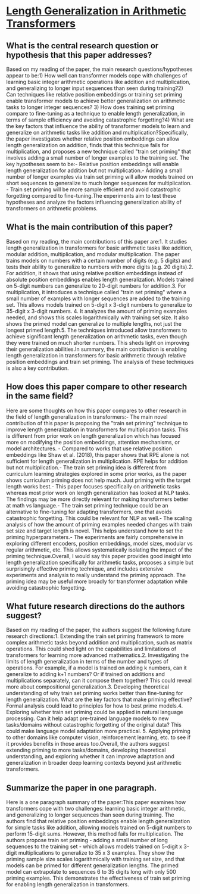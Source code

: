 # [Length Generalization in Arithmetic Transformers](https://arxiv.org/abs/2306.15400)

## What is the central research question or hypothesis that this paper addresses?

Based on my reading of the paper, the main research questions/hypotheses appear to be:1) How well can transformer models cope with challenges of learning basic integer arithmetic operations like addition and multiplication, and generalizing to longer input sequences than seen during training?2) Can techniques like relative position embeddings or training set priming enable transformer models to achieve better generalization on arithmetic tasks to longer integer sequences? 3) How does training set priming compare to fine-tuning as a technique to enable length generalization, in terms of sample efficiency and avoiding catastrophic forgetting?4) What are the key factors that influence the ability of transformer models to learn and generalize on arithmetic tasks like addition and multiplication?Specifically, the paper investigates whether relative position embeddings can allow length generalization on addition, finds that this technique fails for multiplication, and proposes a new technique called "train set priming" that involves adding a small number of longer examples to the training set. The key hypotheses seem to be:- Relative position embeddings will enable length generalization for addition but not multiplication.- Adding a small number of longer examples via train set priming will allow models trained on short sequences to generalize to much longer sequences for multiplication. - Train set priming will be more sample efficient and avoid catastrophic forgetting compared to fine-tuning.The experiments aim to test these hypotheses and analyze the factors influencing generalization ability of transformers on arithmetic problems.


## What is the main contribution of this paper?

Based on my reading, the main contributions of this paper are:1. It studies length generalization in transformers for basic arithmetic tasks like addition, modular addition, multiplication, and modular multiplication. The paper trains models on numbers with a certain number of digits (e.g. 5 digits) and tests their ability to generalize to numbers with more digits (e.g. 20 digits).2. For addition, it shows that using relative position embeddings instead of absolute position embeddings enables length generalization. Models trained on 5-digit numbers can generalize to 20-digit numbers for addition.3. For multiplication, it introduces a technique called "train set priming" where a small number of examples with longer sequences are added to the training set. This allows models trained on 5-digit x 3-digit numbers to generalize to 35-digit x 3-digit numbers. 4. It analyzes the amount of priming examples needed, and shows this scales logarithmically with training set size. It also shows the primed model can generalize to multiple lengths, not just the longest primed length.5. The techniques introduced allow transformers to achieve significant length generalization on arithmetic tasks, even though they were trained on much shorter numbers. This sheds light on improving their generalization abilities.In summary, the main contribution is enabling length generalization in transformers for basic arithmetic through relative position embeddings and train set priming. The analysis of these techniques is also a key contribution.


## How does this paper compare to other research in the same field?

Here are some thoughts on how this paper compares to other research in the field of length generalization in transformers:- The main novel contribution of this paper is proposing the "train set priming" technique to improve length generalization in transformers for multiplication tasks. This is different from prior work on length generalization which has focused more on modifying the position embeddings, attention mechanisms, or model architectures. - Compared to works that use relative position embeddings like Shaw et al. (2018), this paper shows that RPE alone is not sufficient for length generalization in multiplication. RPE helps for addition but not multiplication.- The train set priming idea is different from curriculum learning strategies explored in some prior works, as the paper shows curriculum priming does not help much. Just priming with the target length works best.- This paper focuses specifically on arithmetic tasks whereas most prior work on length generalization has looked at NLP tasks. The findings may be more directly relevant for making transformers better at math vs language.- The train set priming technique could be an alternative to fine-tuning for adapting transformers, one that avoids catastrophic forgetting. This could be relevant for NLP as well.- The scaling analysis of how the amount of priming examples needed changes with train set size and target length is novel. This helps understand how to set the priming hyperparameters.- The experiments are fairly comprehensive in exploring different encoders, position embeddings, model sizes, modular vs regular arithmetic, etc. This allows systematically isolating the impact of the priming technique.Overall, I would say this paper provides good insight into length generalization specifically for arithmetic tasks, proposes a simple but surprisingly effective priming technique, and includes extensive experiments and analysis to really understand the priming approach. The priming idea may be useful more broadly for transformer adaptation while avoiding catastrophic forgetting.


## What future research directions do the authors suggest?

Based on my reading of the paper, the authors suggest the following future research directions:1. Extending the train set priming framework to more complex arithmetic tasks beyond addition and multiplication, such as matrix operations. This could shed light on the capabilities and limitations of transformers for learning more advanced mathematics.2. Investigating the limits of length generalization in terms of the number and types of operations. For example, if a model is trained on adding k numbers, can it generalize to adding k+1 numbers? Or if trained on additions and multiplications separately, can it compose them together? This could reveal more about compositional generalization.3. Developing theoretical understanding of why train set priming works better than fine-tuning for length generalization. What are the key factors that make priming effective? Formal analysis could lead to principles for how to best prime models.4. Exploring whether train set priming could be applied in natural language processing. Can it help adapt pre-trained language models to new tasks/domains without catastrophic forgetting of the original data? This could make language model adaptation more practical. 5. Applying priming to other domains like computer vision, reinforcement learning, etc. to see if it provides benefits in those areas too.Overall, the authors suggest extending priming to more tasks/domains, developing theoretical understanding, and exploring whether it can improve adaptation and generalization in broader deep learning contexts beyond just arithmetic transformers.


## Summarize the paper in one paragraph.

Here is a one paragraph summary of the paper:This paper examines how transformers cope with two challenges: learning basic integer arithmetic, and generalizing to longer sequences than seen during training. The authors find that relative position embeddings enable length generalization for simple tasks like addition, allowing models trained on 5-digit numbers to perform 15-digit sums. However, this method fails for multiplication. The authors propose train set priming - adding a small number of long sequences to the training set - which allows models trained on 5-digit x 3-digit multiplications to generalize to 35 x 3 examples. They show the priming sample size scales logarithmically with training set size, and that models can be primed for different generalization lengths. The primed model can extrapolate to sequences 6 to 35 digits long with only 500 priming examples. This demonstrates the effectiveness of train set priming for enabling length generalization in transformers.
